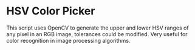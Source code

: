 # HSV Color Picker
This script uses OpenCV to generate the upper and lower HSV ranges of any pixel in an RGB image, tolerances could be modified.
Very useful for color recognition in image processing algorithms.